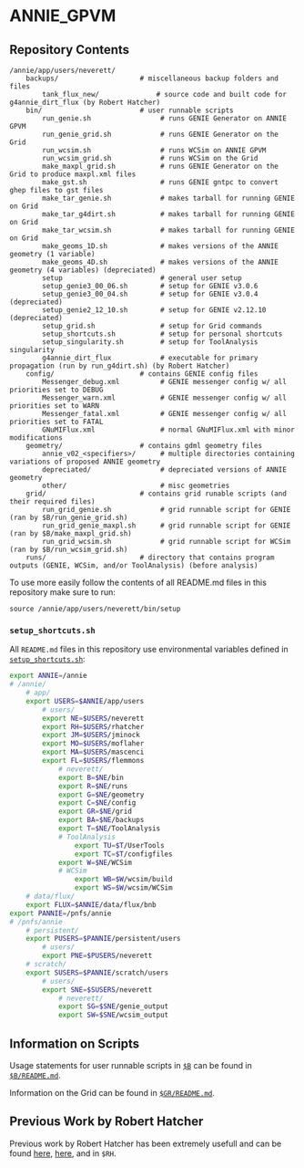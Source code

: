# ANNIE_GPVM

## Repository Contents
```
/annie/app/users/neverett/
    backups/                    # miscellaneous backup folders and files
        tank_flux_new/              # source code and built code for g4annie_dirt_flux (by Robert Hatcher)
    bin/                        # user runnable scripts
        run_genie.sh                 # runs GENIE Generator on ANNIE GPVM
        run_genie_grid.sh            # runs GENIE Generator on the Grid
        run_wcsim.sh                 # runs WCSim on ANNIE GPVM
        run_wcsim_grid.sh            # runs WCSim on the Grid
        make_maxpl_grid.sh           # runs GENIE Generator on the Grid to produce maxpl.xml files
        make_gst.sh                  # runs GENIE gntpc to convert ghep files to gst files
        make_tar_genie.sh            # makes tarball for running GENIE on Grid
        make_tar_g4dirt.sh           # makes tarball for running GENIE on Grid
        make_tar_wcsim.sh            # makes tarball for running GENIE on Grid
        make_geoms_1D.sh             # makes versions of the ANNIE geometry (1 variable)
        make_geoms_4D.sh             # makes versions of the ANNIE geometry (4 variables) (depreciated)
        setup                        # general user setup
        setup_genie3_00_06.sh        # setup for GENIE v3.0.6
        setup_genie3_00_04.sh        # setup for GENIE v3.0.4 (depreciated)
        setup_genie2_12_10.sh        # setup for GENIE v2.12.10 (depreciated)
        setup_grid.sh                # setup for Grid commands
        setup_shortcuts.sh           # setup for personal shortcuts
        setup_singularity.sh         # setup for ToolAnalysis singularity
        g4annie_dirt_flux            # executable for primary propagation (run by run_g4dirt.sh) (by Robert Hatcher)
    config/                     # contains GENIE config files
        Messenger_debug.xml          # GENIE messenger config w/ all priorities set to DEBUG
        Messenger_warn.xml           # GENIE messenger config w/ all priorities set to WARN
        Messenger_fatal.xml          # GENIE messenger config w/ all priorities set to FATAL
        GNuMIFlux.xml                # normal GNuMIFlux.xml with minor modifications
    geometry/                   # contains gdml geometry files
        annie_v02_<specifiers>/      # multiple directories containing variations of proposed ANNIE geometry
        depreciated/                 # depreciated versions of ANNIE geometry
        other/                       # misc geometries
    grid/                       # contains grid runable scripts (and their required files)
        run_grid_genie.sh            # grid runnable script for GENIE (ran by $B/run_genie_grid.sh)
        run_grid_genie_maxpl.sh      # grid runnable script for GENIE (ran by $B/make_maxpl_grid.sh)
        run_grid_wcsim.sh            # grid runnable script for WCSim (ran by $B/run_wcsim_grid.sh)
    runs/                       # directory that contains program outputs (GENIE, WCSim, and/or ToolAnalysis) (before analysis)
```

To use more easily follow the contents of all README.md files in this repository make sure to run:
```
source /annie/app/users/neverett/bin/setup
```

### `setup_shortcuts.sh`
All `README.md` files in this repository use environmental variables defined in [`setup_shortcuts.sh`](https://github.com/Noah-Everett/ANNIE_gpvm/blob/main/bin/setup_shortcuts.sh):
```sh
export ANNIE=/annie
# /annie/
    # app/
    export USERS=$ANNIE/app/users
        # users/
        export NE=$USERS/neverett
        export RH=$USERS/rhatcher
        export JM=$USERS/jminock
        export MO=$USERS/moflaher
        export MA=$USERS/mascenci
        export FL=$USERS/flemmons
            # neverett/
            export B=$NE/bin
            export R=$NE/runs
            export G=$NE/geometry
            export C=$NE/config
            export GR=$NE/grid
            export BA=$NE/backups
            export T=$NE/ToolAnalysis
            # ToolAnalysis
                export TU=$T/UserTools
                export TC=$T/configfiles
            export W=$NE/WCSim
            # WCSim
                export WB=$W/wcsim/build
                export WS=$W/wcsim/WCSim
    # data/flux/
    export FLUX=$ANNIE/data/flux/bnb
export PANNIE=/pnfs/annie
# /pnfs/annie
    # persistent/
    export PUSERS=$PANNIE/persistent/users
        # users/
        export PNE=$PUSERS/neverett
    # scratch/
    export SUSERS=$PANNIE/scratch/users
        # users/
        export SNE=$SUSERS/neverett
            # neverett/
            export SG=$SNE/genie_output
            export SW=$SNE/wcsim_output
```

## Information on Scripts

Usage statements for user runnable scripts in [`$B`](https://github.com/Noah-Everett/ANNIE_GPVM/tree/main/bin) can be found in [`$B/README.md`](https://github.com/Noah-Everett/ANNIE_GPVM/tree/main/bin#readme).

Information on the Grid can be found in [`$GR/README.md`](https://github.com/Noah-Everett/ANNIE_GPVM/tree/main/grid#readme).

## Previous Work by Robert Hatcher
Previous work by Robert Hatcher has been extremely usefull and can be found [here](https://cdcvs.fnal.gov/redmine/projects/anniesoft/wiki/GENIE_and_Geant4_neutrons_from_rock_propagation), [here](https://cdcvs.fnal.gov/redmine/projects/genie/wiki/Running_gevgen_fnal), and in `$RH`. 
